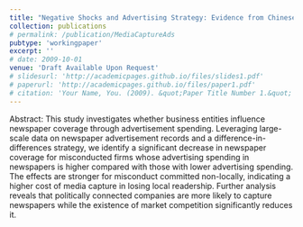```yaml
---
title: "Negative Shocks and Advertising Strategy: Evidence from Chinese Newspapers"
collection: publications
# permalink: /publication/MediaCaptureAds
pubtype: 'workingpaper'
excerpt: ''
# date: 2009-10-01
venue: 'Draft Available Upon Request'
# slidesurl: 'http://academicpages.github.io/files/slides1.pdf'
# paperurl: 'http://academicpages.github.io/files/paper1.pdf'
# citation: 'Your Name, You. (2009). &quot;Paper Title Number 1.&quot; <i>Journal 1</i>. 1(1).'
---
```


Abstract: This study investigates whether business entities influence newspaper coverage through advertisement spending. Leveraging large-scale data on newspaper advertisement records and a difference-in-differences strategy, we identify a significant decrease in newspaper coverage for misconducted firms whose advertising spending in newspapers is higher compared with those with lower advertising spending. The effects are stronger for misconduct committed non-locally, indicating a higher cost of media capture in losing local readership. Further analysis reveals that politically connected companies are more likely to capture newspapers while the existence of market competition significantly reduces it.
